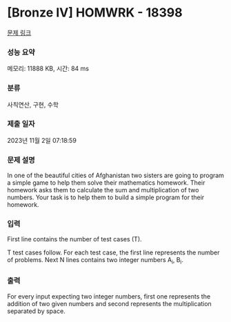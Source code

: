 # [Bronze IV] HOMWRK - 18398 

[문제 링크](https://www.acmicpc.net/problem/18398) 

### 성능 요약

메모리: 11888 KB, 시간: 84 ms

### 분류

사칙연산, 구현, 수학

### 제출 일자

2023년 11월 2일 07:18:59

### 문제 설명

<p>In one of the beautiful cities of Afghanistan two sisters are going to program a simple game to help them solve their mathematics homework. Their homework asks them to calculate the sum and multiplication of two numbers. Your task is to help them to build a simple program for their homework.</p>

### 입력 

 <p>First line contains the number of test cases (T).</p>

<p>T test cases follow. For each test case, the first line represents the number of problems. Next N lines contains two integer numbers A<sub>i</sub>, B<sub>i</sub>.</p>

### 출력 

 <p>For every input expecting two integer numbers, first one represents the addition of two given numbers and second represents the multiplication separated by space.</p>

